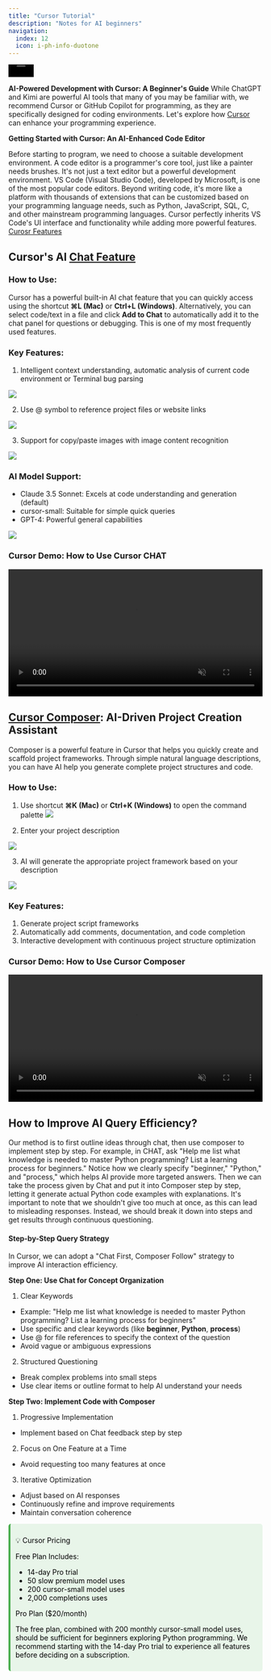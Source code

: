 ```yaml
---
title: "Cursor Tutorial"
description: "Notes for AI beginners"
navigation:
  index: 12
  icon: i-ph-info-duotone
---
```


<div style="display: flex; align-items: center;">
  <video 
    style="width: 50px;" 
    autoplay 
    loop 
    muted 
    playsinline>
    <source src="https://www.cursor.com/assets/images/logo-resized.mp4" type="video/mp4">
  </video>
</div>

**AI-Powered Development with Cursor: A Beginner's Guide**
While ChatGPT and Kimi are powerful AI tools that many of you may be familiar with, we recommend Cursor or GitHub Copilot for programming, as they are specifically designed for coding environments. Let's explore how [Cursor](https://www.cursor.com/) can enhance your programming experience.


**Getting Started with Cursor: An AI-Enhanced Code Editor**

Before starting to program, we need to choose a suitable development environment. A code editor is a programmer's core tool, just like a painter needs brushes. It's not just a text editor but a powerful development environment. VS Code (Visual Studio Code), developed by Microsoft, is one of the most popular code editors. Beyond writing code, it's more like a platform with thousands of extensions that can be customized based on your programming language needs, such as Python, JavaScript, SQL, C, and other mainstream programming languages. Cursor perfectly inherits VS Code's UI interface and functionality while adding more powerful features. [Curosr Features](https://www.cursor.com/features)

## Cursor's AI [Chat Feature](https://docs.cursor.com/chat/overview)
### How to Use:
Cursor has a powerful built-in AI chat feature that you can quickly access using the shortcut **⌘L (Mac)** or **Ctrl+L (Windows)**. Alternatively, you can select code/text in a file and click **Add to Chat** to automatically add it to the chat panel for questions or debugging. This is one of my most frequently used features.

### Key Features:
1. Intelligent context understanding, automatic analysis of current code environment or Terminal bug parsing

![](https://image.typedream.com/cdn-cgi/image/width=750,format=auto,fit=scale-down,quality=100/https://api.typedream.com/v0/document/public/a5b28d16-5aa9-469f-9376-1e7b815081bb/2Ti4BqIun4NLvVVOgEO9HtcgY1V_Example_Image.png)

2. Use @ symbol to reference project files or website links

![](https://www.cursor.com/_next/image?url=%2Ffeatures%2Fchat_at.png&w=3840&q=75)

3. Support for copy/paste images with image content recognition

![](https://image.typedream.com/cdn-cgi/image/width=1920,format=auto,fit=scale-down,quality=100/https://api.typedream.com/v0/document/public/a5b28d16-5aa9-469f-9376-1e7b815081bb/2ThfEKglVaej5ZiDez1Rj9osnOQ_Header_Image.png)

### AI Model Support:
- Claude 3.5 Sonnet: Excels at code understanding and generation (default)
- cursor-small: Suitable for simple quick queries
- GPT-4: Powerful general capabilities

![](https://global.discourse-cdn.com/flex020/uploads/cursor1/original/2X/e/e81ce6be4ac62d6629ec176de5a2160049411061.png)

### Cursor Demo: How to Use Cursor CHAT
<video 
  width="100%" 
  autoplay 
  loop 
  muted 
  playsinline 
  controls>
  <source src="https://www.cursor.com/videos/chat.mp4" type="video/mp4">
  Your browser does not support the video tag.
</video>


## [Cursor Composer](https://docs.cursor.com/cmdk/overview): AI-Driven Project Creation Assistant
Composer is a powerful feature in Cursor that helps you quickly create and scaffold project frameworks. Through simple natural language descriptions, you can have AI help you generate complete project structures and code.

### How to Use:
1. Use shortcut **⌘K (Mac)** or **Ctrl+K (Windows)** to open the command palette
![](https://bear-images.sfo2.cdn.digitaloceanspaces.com/technoclub/34.png)


2. Enter your project description

![](https://bear-images.sfo2.cdn.digitaloceanspaces.com/technoclub/40.png)

3. AI will generate the appropriate project framework based on your description

![](https://bear-images.sfo2.cdn.digitaloceanspaces.com/technoclub/11-1.png)


### Key Features:
1. Generate project script frameworks
2. Automatically add comments, documentation, and code completion
3. Interactive development with continuous project structure optimization

### Cursor Demo: How to Use Cursor Composer

<video 
  width="100%" 
  autoplay 
  loop 
  muted 
  playsinline 
  controls>
  <source src="https://www.cursor.com/videos/cmdkloop2.mp4" type="video/mp4">
  Your browser does not support the video tag.
</video>

## How to Improve AI Query Efficiency?
Our method is to first outline ideas through chat, then use composer to implement step by step. For example, in CHAT, ask "Help me list what knowledge is needed to master Python programming? List a learning process for beginners." Notice how we clearly specify "beginner," "Python," and "process," which helps AI provide more targeted answers. Then we can take the process given by Chat and put it into Composer step by step, letting it generate actual Python code examples with explanations. It's important to note that we shouldn't give too much at once, as this can lead to misleading responses. Instead, we should break it down into steps and get results through continuous questioning.

#### Step-by-Step Query Strategy
In Cursor, we can adopt a "Chat First, Composer Follow" strategy to improve AI interaction efficiency.

**Step One: Use Chat for Concept Organization**
1. Clear Keywords
- Example: "Help me list what knowledge is needed to master Python programming? List a learning process for beginners"
- Use specific and clear keywords (like **beginner**, **Python**, **process**)
- Use @ for file references to specify the context of the question
- Avoid vague or ambiguous expressions




2. Structured Questioning
- Break complex problems into small steps
- Use clear items or outline format to help AI understand your needs

**Step Two: Implement Code with Composer**
1. Progressive Implementation
- Implement based on Chat feedback step by step
2. Focus on One Feature at a Time
- Avoid requesting too many features at once
3. Iterative Optimization
- Adjust based on AI responses
- Continuously refine and improve requirements
- Maintain conversation coherence




<div class="tip" style="
  background-color: #e8f5e9; 
  padding: 10px; 
  border-radius: 5px; 
  border-left: 4px solid #4caf50;
  color: #000;
  @media (prefers-color-scheme: dark) {
    background-color: #1b3320;
    border-left-color: #2e7d32;
    color: #fff;
  }
">

💡 Cursor Pricing

Free Plan Includes:

- 14-day Pro trial
- 50 slow premium model uses
- 200 cursor-small model uses
- 2,000 completions uses

Pro Plan ($20/month)

The free plan, combined with 200 monthly cursor-small model uses, should be sufficient for beginners exploring Python programming. We recommend starting with the 14-day Pro trial to experience all features before deciding on a subscription.

</div>